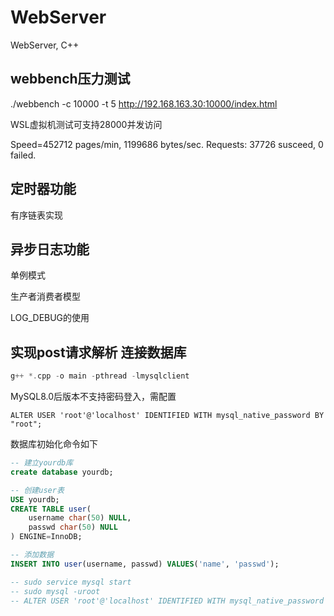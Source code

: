 # WebServer
WebServer, C++

## webbench压力测试

./webbench -c 10000 -t 5 http://192.168.163.30:10000/index.html

WSL虚拟机测试可支持28000并发访问

Speed=452712 pages/min, 1199686 bytes/sec.
Requests: 37726 susceed, 0 failed.

## 定时器功能

有序链表实现

## 异步日志功能

单例模式

生产者消费者模型

LOG_DEBUG的使用

## 实现post请求解析 连接数据库

```c++
g++ *.cpp -o main -pthread -lmysqlclient 
```

MySQL8.0后版本不支持密码登入，需配置

```shell
ALTER USER 'root'@'localhost' IDENTIFIED WITH mysql_native_password BY "root";
```

数据库初始化命令如下

```sql
-- 建立yourdb库
create database yourdb;

-- 创建user表
USE yourdb;
CREATE TABLE user(
    username char(50) NULL,
    passwd char(50) NULL
) ENGINE=InnoDB;

-- 添加数据
INSERT INTO user(username, passwd) VALUES('name', 'passwd');

-- sudo service mysql start
-- sudo mysql -uroot
-- ALTER USER 'root'@'localhost' IDENTIFIED WITH mysql_native_password BY "root";
```


